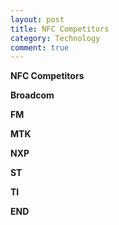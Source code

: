 ```yaml
---
layout: post
title: NFC Competitors
category: Technology
comment: true
---
```


**NFC Competitors**

**Broadcom**

**FM**

**MTK**

**NXP**

**ST**

**TI**

**END**
